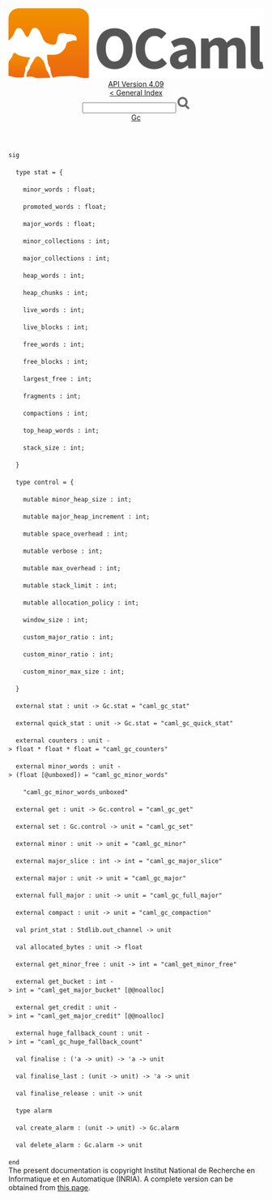 <!-- ((! set title API !)) ((! set documentation !)) ((! set api !)) ((! set nobreadcrumb !)) -->
<div class="api"><header><nav class="toc brand"><a class="brand" href="https://ocaml.org/"><img src="colour-logo-gray.svg" class="svg" alt="OCaml"></a></nav><nav class="toc"><div class="toc_version"><a href="/docs" id="version-select">API Version 4.09</a></div><a href="index.html">&lt; General Index</a><div class="api_search"><input type="text" name="apisearch" id="api_search" oninput="mySearch(false);" onkeypress="this.oninput();" onclick="this.oninput();" onpaste="this.oninput();">
<img src="search_icon.svg" alt="Search" class="svg" onclick="mySearch(false)"></div>
<div id="search_results"></div><div class="toc_title"><a href="Gc.html">Gc</a></div><ul></ul></nav></header>
<code class="code"><span class="keyword">sig</span><br>
&nbsp;&nbsp;<span class="keyword">type</span>&nbsp;stat&nbsp;=&nbsp;{<br>
&nbsp;&nbsp;&nbsp;&nbsp;minor_words&nbsp;:&nbsp;float;<br>
&nbsp;&nbsp;&nbsp;&nbsp;promoted_words&nbsp;:&nbsp;float;<br>
&nbsp;&nbsp;&nbsp;&nbsp;major_words&nbsp;:&nbsp;float;<br>
&nbsp;&nbsp;&nbsp;&nbsp;minor_collections&nbsp;:&nbsp;int;<br>
&nbsp;&nbsp;&nbsp;&nbsp;major_collections&nbsp;:&nbsp;int;<br>
&nbsp;&nbsp;&nbsp;&nbsp;heap_words&nbsp;:&nbsp;int;<br>
&nbsp;&nbsp;&nbsp;&nbsp;heap_chunks&nbsp;:&nbsp;int;<br>
&nbsp;&nbsp;&nbsp;&nbsp;live_words&nbsp;:&nbsp;int;<br>
&nbsp;&nbsp;&nbsp;&nbsp;live_blocks&nbsp;:&nbsp;int;<br>
&nbsp;&nbsp;&nbsp;&nbsp;free_words&nbsp;:&nbsp;int;<br>
&nbsp;&nbsp;&nbsp;&nbsp;free_blocks&nbsp;:&nbsp;int;<br>
&nbsp;&nbsp;&nbsp;&nbsp;largest_free&nbsp;:&nbsp;int;<br>
&nbsp;&nbsp;&nbsp;&nbsp;fragments&nbsp;:&nbsp;int;<br>
&nbsp;&nbsp;&nbsp;&nbsp;compactions&nbsp;:&nbsp;int;<br>
&nbsp;&nbsp;&nbsp;&nbsp;top_heap_words&nbsp;:&nbsp;int;<br>
&nbsp;&nbsp;&nbsp;&nbsp;stack_size&nbsp;:&nbsp;int;<br>
&nbsp;&nbsp;}<br>
&nbsp;&nbsp;<span class="keyword">type</span>&nbsp;control&nbsp;=&nbsp;{<br>
&nbsp;&nbsp;&nbsp;&nbsp;<span class="keyword">mutable</span>&nbsp;minor_heap_size&nbsp;:&nbsp;int;<br>
&nbsp;&nbsp;&nbsp;&nbsp;<span class="keyword">mutable</span>&nbsp;major_heap_increment&nbsp;:&nbsp;int;<br>
&nbsp;&nbsp;&nbsp;&nbsp;<span class="keyword">mutable</span>&nbsp;space_overhead&nbsp;:&nbsp;int;<br>
&nbsp;&nbsp;&nbsp;&nbsp;<span class="keyword">mutable</span>&nbsp;verbose&nbsp;:&nbsp;int;<br>
&nbsp;&nbsp;&nbsp;&nbsp;<span class="keyword">mutable</span>&nbsp;max_overhead&nbsp;:&nbsp;int;<br>
&nbsp;&nbsp;&nbsp;&nbsp;<span class="keyword">mutable</span>&nbsp;stack_limit&nbsp;:&nbsp;int;<br>
&nbsp;&nbsp;&nbsp;&nbsp;<span class="keyword">mutable</span>&nbsp;allocation_policy&nbsp;:&nbsp;int;<br>
&nbsp;&nbsp;&nbsp;&nbsp;window_size&nbsp;:&nbsp;int;<br>
&nbsp;&nbsp;&nbsp;&nbsp;custom_major_ratio&nbsp;:&nbsp;int;<br>
&nbsp;&nbsp;&nbsp;&nbsp;custom_minor_ratio&nbsp;:&nbsp;int;<br>
&nbsp;&nbsp;&nbsp;&nbsp;custom_minor_max_size&nbsp;:&nbsp;int;<br>
&nbsp;&nbsp;}<br>
&nbsp;&nbsp;<span class="keyword">external</span>&nbsp;stat&nbsp;:&nbsp;unit&nbsp;<span class="keywordsign">-&gt;</span>&nbsp;<span class="constructor">Gc</span>.stat&nbsp;=&nbsp;<span class="string">"caml_gc_stat"</span><br>
&nbsp;&nbsp;<span class="keyword">external</span>&nbsp;quick_stat&nbsp;:&nbsp;unit&nbsp;<span class="keywordsign">-&gt;</span>&nbsp;<span class="constructor">Gc</span>.stat&nbsp;=&nbsp;<span class="string">"caml_gc_quick_stat"</span><br>
&nbsp;&nbsp;<span class="keyword">external</span>&nbsp;counters&nbsp;:&nbsp;unit&nbsp;<span class="keywordsign">-&gt;</span>&nbsp;float&nbsp;*&nbsp;float&nbsp;*&nbsp;float&nbsp;=&nbsp;<span class="string">"caml_gc_counters"</span><br>
&nbsp;&nbsp;<span class="keyword">external</span>&nbsp;minor_words&nbsp;:&nbsp;unit&nbsp;<span class="keywordsign">-&gt;</span>&nbsp;(float&nbsp;[@unboxed])&nbsp;=&nbsp;<span class="string">"caml_gc_minor_words"</span><br>
&nbsp;&nbsp;&nbsp;&nbsp;<span class="string">"caml_gc_minor_words_unboxed"</span><br>
&nbsp;&nbsp;<span class="keyword">external</span>&nbsp;get&nbsp;:&nbsp;unit&nbsp;<span class="keywordsign">-&gt;</span>&nbsp;<span class="constructor">Gc</span>.control&nbsp;=&nbsp;<span class="string">"caml_gc_get"</span><br>
&nbsp;&nbsp;<span class="keyword">external</span>&nbsp;set&nbsp;:&nbsp;<span class="constructor">Gc</span>.control&nbsp;<span class="keywordsign">-&gt;</span>&nbsp;unit&nbsp;=&nbsp;<span class="string">"caml_gc_set"</span><br>
&nbsp;&nbsp;<span class="keyword">external</span>&nbsp;minor&nbsp;:&nbsp;unit&nbsp;<span class="keywordsign">-&gt;</span>&nbsp;unit&nbsp;=&nbsp;<span class="string">"caml_gc_minor"</span><br>
&nbsp;&nbsp;<span class="keyword">external</span>&nbsp;major_slice&nbsp;:&nbsp;int&nbsp;<span class="keywordsign">-&gt;</span>&nbsp;int&nbsp;=&nbsp;<span class="string">"caml_gc_major_slice"</span><br>
&nbsp;&nbsp;<span class="keyword">external</span>&nbsp;major&nbsp;:&nbsp;unit&nbsp;<span class="keywordsign">-&gt;</span>&nbsp;unit&nbsp;=&nbsp;<span class="string">"caml_gc_major"</span><br>
&nbsp;&nbsp;<span class="keyword">external</span>&nbsp;full_major&nbsp;:&nbsp;unit&nbsp;<span class="keywordsign">-&gt;</span>&nbsp;unit&nbsp;=&nbsp;<span class="string">"caml_gc_full_major"</span><br>
&nbsp;&nbsp;<span class="keyword">external</span>&nbsp;compact&nbsp;:&nbsp;unit&nbsp;<span class="keywordsign">-&gt;</span>&nbsp;unit&nbsp;=&nbsp;<span class="string">"caml_gc_compaction"</span><br>
&nbsp;&nbsp;<span class="keyword">val</span>&nbsp;print_stat&nbsp;:&nbsp;<span class="constructor">Stdlib</span>.out_channel&nbsp;<span class="keywordsign">-&gt;</span>&nbsp;unit<br>
&nbsp;&nbsp;<span class="keyword">val</span>&nbsp;allocated_bytes&nbsp;:&nbsp;unit&nbsp;<span class="keywordsign">-&gt;</span>&nbsp;float<br>
&nbsp;&nbsp;<span class="keyword">external</span>&nbsp;get_minor_free&nbsp;:&nbsp;unit&nbsp;<span class="keywordsign">-&gt;</span>&nbsp;int&nbsp;=&nbsp;<span class="string">"caml_get_minor_free"</span><br>
&nbsp;&nbsp;<span class="keyword">external</span>&nbsp;get_bucket&nbsp;:&nbsp;int&nbsp;<span class="keywordsign">-&gt;</span>&nbsp;int&nbsp;=&nbsp;<span class="string">"caml_get_major_bucket"</span>&nbsp;[@@noalloc]<br>
&nbsp;&nbsp;<span class="keyword">external</span>&nbsp;get_credit&nbsp;:&nbsp;unit&nbsp;<span class="keywordsign">-&gt;</span>&nbsp;int&nbsp;=&nbsp;<span class="string">"caml_get_major_credit"</span>&nbsp;[@@noalloc]<br>
&nbsp;&nbsp;<span class="keyword">external</span>&nbsp;huge_fallback_count&nbsp;:&nbsp;unit&nbsp;<span class="keywordsign">-&gt;</span>&nbsp;int&nbsp;=&nbsp;<span class="string">"caml_gc_huge_fallback_count"</span><br>
&nbsp;&nbsp;<span class="keyword">val</span>&nbsp;finalise&nbsp;:&nbsp;(<span class="keywordsign">'</span>a&nbsp;<span class="keywordsign">-&gt;</span>&nbsp;unit)&nbsp;<span class="keywordsign">-&gt;</span>&nbsp;<span class="keywordsign">'</span>a&nbsp;<span class="keywordsign">-&gt;</span>&nbsp;unit<br>
&nbsp;&nbsp;<span class="keyword">val</span>&nbsp;finalise_last&nbsp;:&nbsp;(unit&nbsp;<span class="keywordsign">-&gt;</span>&nbsp;unit)&nbsp;<span class="keywordsign">-&gt;</span>&nbsp;<span class="keywordsign">'</span>a&nbsp;<span class="keywordsign">-&gt;</span>&nbsp;unit<br>
&nbsp;&nbsp;<span class="keyword">val</span>&nbsp;finalise_release&nbsp;:&nbsp;unit&nbsp;<span class="keywordsign">-&gt;</span>&nbsp;unit<br>
&nbsp;&nbsp;<span class="keyword">type</span>&nbsp;alarm<br>
&nbsp;&nbsp;<span class="keyword">val</span>&nbsp;create_alarm&nbsp;:&nbsp;(unit&nbsp;<span class="keywordsign">-&gt;</span>&nbsp;unit)&nbsp;<span class="keywordsign">-&gt;</span>&nbsp;<span class="constructor">Gc</span>.alarm<br>
&nbsp;&nbsp;<span class="keyword">val</span>&nbsp;delete_alarm&nbsp;:&nbsp;<span class="constructor">Gc</span>.alarm&nbsp;<span class="keywordsign">-&gt;</span>&nbsp;unit<br>
<span class="keyword">end</span></code>
<div class="copyright">The present documentation is copyright Institut National de Recherche en Informatique et en Automatique (INRIA). A complete version can be obtained from <a href="http://caml.inria.fr/pub/docs/manual-ocaml/">this page</a>.</div></div>